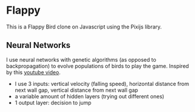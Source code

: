 # Flappy
This is a Flappy Bird clone on Javascript using the Pixijs library.

## Neural Networks
I use neural networks with genetic algorithms (as opposed to backpropagation) to evolve populations
of birds to play the game. Inspired by this [youtube video](https://www.youtube.com/watch?v=aeWmdojEJf0).

- I use 3 inputs: vertical velocity (falling speed), horizontal distance from next wall gap, vertical distance from next wall gap
- a variable amount of hidden layers (trying out different ones)
- 1 output layer: decision to jump